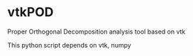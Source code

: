 # vtkPOD
Proper Orthogonal Decomposition analysis tool based on vtk

This python script depends on vtk, numpy

